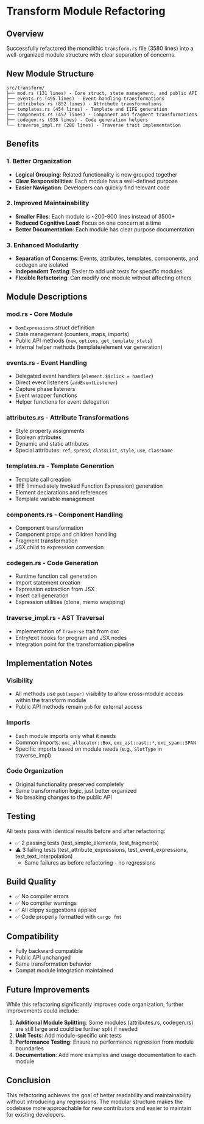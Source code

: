 # Transform Module Refactoring

## Overview

Successfully refactored the monolithic `transform.rs` file (3580 lines) into a well-organized module structure with clear separation of concerns.

## New Module Structure

```
src/transform/
├── mod.rs (131 lines) - Core struct, state management, and public API
├── events.rs (495 lines) - Event handling transformations
├── attributes.rs (852 lines) - Attribute transformations
├── templates.rs (454 lines) - Template and IIFE generation
├── components.rs (457 lines) - Component and fragment transformations
├── codegen.rs (938 lines) - Code generation helpers
└── traverse_impl.rs (280 lines) - Traverse trait implementation
```

## Benefits

### 1. Better Organization
- **Logical Grouping**: Related functionality is now grouped together
- **Clear Responsibilities**: Each module has a well-defined purpose
- **Easier Navigation**: Developers can quickly find relevant code

### 2. Improved Maintainability
- **Smaller Files**: Each module is ~200-900 lines instead of 3500+
- **Reduced Cognitive Load**: Focus on one concern at a time
- **Better Documentation**: Each module has clear purpose documentation

### 3. Enhanced Modularity
- **Separation of Concerns**: Events, attributes, templates, components, and codegen are isolated
- **Independent Testing**: Easier to add unit tests for specific modules
- **Flexible Refactoring**: Can modify one module without affecting others

## Module Descriptions

### mod.rs - Core Module
- `DomExpressions` struct definition
- State management (counters, maps, imports)
- Public API methods (`new`, `options`, `get_template_stats`)
- Internal helper methods (template/element var generation)

### events.rs - Event Handling
- Delegated event handlers (`element.$$click = handler`)
- Direct event listeners (`addEventListener`)
- Capture phase listeners
- Event wrapper functions
- Helper functions for event delegation

### attributes.rs - Attribute Transformations
- Style property assignments
- Boolean attributes
- Dynamic and static attributes
- Special attributes: `ref`, `spread`, `classList`, `style`, `use`, `className`

### templates.rs - Template Generation
- Template call creation
- IIFE (Immediately Invoked Function Expression) generation
- Element declarations and references
- Template variable management

### components.rs - Component Handling
- Component transformation
- Component props and children handling
- Fragment transformation
- JSX child to expression conversion

### codegen.rs - Code Generation
- Runtime function call generation
- Import statement creation
- Expression extraction from JSX
- Insert call generation
- Expression utilities (clone, memo wrapping)

### traverse_impl.rs - AST Traversal
- Implementation of `Traverse` trait from oxc
- Entry/exit hooks for program and JSX nodes
- Integration point for the transformation pipeline

## Implementation Notes

### Visibility
- All methods use `pub(super)` visibility to allow cross-module access within the transform module
- Public API methods remain `pub` for external access

### Imports
- Each module imports only what it needs
- Common imports: `oxc_allocator::Box`, `oxc_ast::ast::*`, `oxc_span::SPAN`
- Specific imports based on module needs (e.g., `SlotType` in traverse_impl)

### Code Organization
- Original functionality preserved completely
- Same transformation logic, just better organized
- No breaking changes to the public API

## Testing

All tests pass with identical results before and after refactoring:
- ✅ 2 passing tests (test_simple_elements, test_fragments)
- ⚠️ 3 failing tests (test_attribute_expressions, test_event_expressions, test_text_interpolation)
  - Same failures as before refactoring - no regressions

## Build Quality

- ✅ No compiler errors
- ✅ No compiler warnings
- ✅ All clippy suggestions applied
- ✅ Code properly formatted with `cargo fmt`

## Compatibility

- Fully backward compatible
- Public API unchanged
- Same transformation behavior
- Compat module integration maintained

## Future Improvements

While this refactoring significantly improves code organization, further improvements could include:

1. **Additional Module Splitting**: Some modules (attributes.rs, codegen.rs) are still large and could be further split if needed
2. **Unit Tests**: Add module-specific unit tests
3. **Performance Testing**: Ensure no performance regression from module boundaries
4. **Documentation**: Add more examples and usage documentation to each module

## Conclusion

This refactoring achieves the goal of better readability and maintainability without introducing any regressions. The modular structure makes the codebase more approachable for new contributors and easier to maintain for existing developers.
